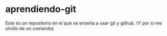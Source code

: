 # aprendiendo-git
Este es un repositorio en el que se enseña a usar git y github. (Y por si me olvido de un comando)
